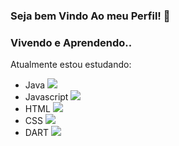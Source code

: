 ### Seja bem Vindo Ao meu Perfil! 👋
### Vivendo e Aprendendo..
 
 Atualmente estou estudando:
- Java <img src="https://cdn.jsdelivr.net/gh/devicons/devicon/icons/html5/html5-original-wordmark.svg" />         	
- Javascript <img src="https://cdn.jsdelivr.net/gh/devicons/devicon/icons/html5/html5-original-wordmark.svg" />         
- HTML <img src="https://cdn.jsdelivr.net/gh/devicons/devicon/icons/html5/html5-original-wordmark.svg" />        
- CSS <img src="https://cdn.jsdelivr.net/gh/devicons/devicon/icons/css3/css3-original.svg" />
- DART <img src="https://cdn.jsdelivr.net/gh/devicons/devicon/icons/dart/dart-original.svg" />
          


